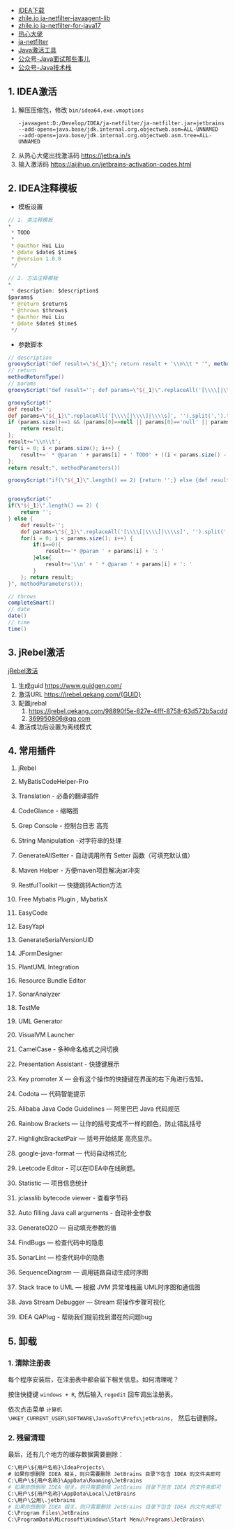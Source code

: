 - [IDEA下载](https://www.jetbrains.com/idea/download/?section=windows)
- [zhile.io ja-netfilter-javaagent-lib](https://zhile.io/2021/11/29/ja-netfilter-javaagent-lib.html)
- [zhile.io ja-netfilter-for-java17](https://zhile.io/2022/07/27/ja-netfilter-for-java17.html)
- [热心大佬](https://jetbra.in/s)
- [ja-netfilter](https://gitee.com/ja-netfilter/ja-netfilter/releases)
- [Java激活工具](https://gitee.com/javatodolist/java-active)
- [公众号-Java面试那些事儿](http://idea.lanyus.com/)
- [公众号-Java技术栈](https://www.javastack.cn/idea-active/)

## 1. IDEA激活

1. 解压压缩包，修改 `bin/idea64.exe.vmoptions`
    ```shell
    -javaagent:D:/Develop/IDEA/ja-netfilter/ja-netfilter.jar=jetbrains
    --add-opens=java.base/jdk.internal.org.objectweb.asm=ALL-UNNAMED
    --add-opens=java.base/jdk.internal.org.objectweb.asm.tree=ALL-UNNAMED
    ```
2. 从热心大佬出找激活码 https://jetbra.in/s
3. 输入激活码 https://aijihuo.cn/jetbrains-activation-codes.html

## 2. IDEA注释模板

- 模板设置

```java
// 1. 类注释模板
* 
 * TODO
 * 
 * @author Hui Liu
 * @date $date$ $time$
 * @version 1.0.0
 */

// 2. 方法注释模板
*
 * description: $description$
$params$
 * @return $return$
 * @throws $throws$
 * @author Hui Liu
 * @date $date$ $time$
 */
```

- 参数脚本

```groovy
// description
groovyScript("def result=\"${_1}\"; return result + '\\n\\t * '", methodName());
// return
methodReturnType()
// params
groovyScript("def result=''; def params=\"${_1}\".replaceAll('[\\\\[|\\\\]|\\\\s]', '').split(',').toList(); if (params.size()==1 && (params[0]==null || params[0]=='null' || params[0]=='')) { return result; }; for(i = 0; i < params.size(); i++) {result+=' * @param ' + params[i] + ' TODO' + ((i < params.size() - 1) ? '\\n\\t' : '')}; return result;", methodParameters());

groovyScript("
def result='';
def params=\"${_1}\".replaceAll('[\\\\[|\\\\]|\\\\s]', '').split(',').toList(); 
if (params.size()==1 && (params[0]==null || params[0]=='null' || params[0]=='')) { 
    return result;
};
result+='\\n\\t';
for(i = 0; i < params.size(); i++) {
    result+=' * @param ' + params[i] + ' TODO' + ((i < params.size() - 1) ? '\\n\\t' : '')
};
return result;", methodParameters())

groovyScript("if(\"${_1}\".length() == 2) {return '';} else {def result=''; def params=\"${_1}\".replaceAll('[\\\\[|\\\\]|\\\\s]', '').split(',').toList();for(i = 0; i < params.size(); i++) {if(i==0){result+='* @param ' + params[i] + ': '}else{result+='\\n' + ' * @param ' + params[i] + ': '}}; return result;}", methodParameters());


groovyScript("
if(\"${_1}\".length() == 2) {
    return '';
} else {
    def result='';
    def params=\"${_1}\".replaceAll('[\\\\[|\\\\]|\\\\s]', '').split(',').toList();
    for(i = 0; i < params.size(); i++) {
        if(i==0){
            result+='* @param ' + params[i] + ': '
        }else{
            result+='\\n' + ' * @param ' + params[i] + ': '
        }
    }; return result;
}", methodParameters());

// throws
completeSmart()
// date
date()
// time
time()
```
## 3. jRebel激活

[jRebel激活](https://blog.csdn.net/lianghecai52171314/article/details/105637251)

1. 生成guid https://www.guidgen.com/
2. 激活URL  https://jrebel.qekang.com/{GUID}
3. 配置jrebal
   1. https://jrebel.qekang.com/98890f5e-827e-4fff-8758-63d572b5acdd
   2. 369950806@qq.com
4. 激活成功后设置为离线模式

## 4. 常用插件
1. jRebel
2. MyBatisCodeHelper-Pro
3. Translation - 必备的翻译插件
4. CodeGlance - 缩略图
5. Grep Console - 控制台日志 高亮
6. String Manipulation -对字符串的处理
7. GenerateAllSetter - 自动调用所有 Setter 函数（可填充默认值）
8. Maven Helper - 方便maven项目解决jar冲突
9. RestfulToolkit — 快捷跳转Action方法
10. Free Mybatis Plugin , MybatisX
11. EasyCode
12. EasyYapi
13. GenerateSerialVersionUID
14. JFormDesigner
15. PlantUML Integration
16. Resource Bundle Editor
17. SonarAnalyzer
18. TestMe
19. UML Generator
20. VisualVM Launcher

21. CamelCase - 多种命名格式之间切换
22. Presentation Assistant - 快捷键展示
23. Key promoter X — 会有这个操作的快捷键在界面的右下角进行告知。
24. Codota — 代码智能提示
25. Alibaba Java Code Guidelines — 阿里巴巴 Java 代码规范
26. Rainbow Brackets — 让你的括号变成不一样的颜色，防止错乱括号
27. HighlightBracketPair — 括号开始结尾 高亮显示。
28. google-java-format — 代码自动格式化
29. Leetcode Editor - 可以在IDEA中在线刷题。
30. Statistic — 项目信息统计
31. jclasslib bytecode viewer - 查看字节码
32. Auto filling Java call arguments - 自动补全参数
33. GenerateO2O — 自动填充参数的值
34. FindBugs — 检查代码中的隐患
35. SonarLint — 检查代码中的隐患
36. SequenceDiagram — 调用链路自动生成时序图
37. Stack trace to UML — 根据 JVM 异常堆栈画 UML时序图和通信图
38. Java Stream Debugger — Stream 将操作步骤可视化
39. IDEA QAPlug - 帮助我们提前找到潜在的问题bug

## 5. 卸载

### 1. 清除注册表
每个程序安装后，在注册表中都会留下相关信息。如何清理呢？

按住快捷键 `windows + R`, 然后输入 `regedit` 回车调出注册表。

依次点击菜单 `计算机\HKEY_CURRENT_USER\SOFTWARE\JavaSoft\Prefs\jetbrains`， 然后右键删除。


### 2. 残留清理
最后，还有几个地方的缓存数据需要删除：

```bash
C:\用户\${用户名称}\IdeaProjects\
# 如果你想删除 IDEA 相关，则只需要删除 JetBrains 目录下包含 IDEA 的文件夹即可
C:\用户\${用户名称}\AppData\Roaming\JetBrains
# 如果你想删除 IDEA 相关，则只需要删除 JetBrains 目录下包含 IDEA 的文件夹即可
C:\用户\${用户名称}\AppData\Local\JetBrains
C:\用户\公用\.jetbrains
# 如果你想删除 IDEA 相关，则只需要删除 JetBrains 目录下包含 IDEA 的文件夹即可
C:\Program Files\JetBrains
C:\ProgramData\Microsoft\Windows\Start Menu\Programs\JetBrains\
```


